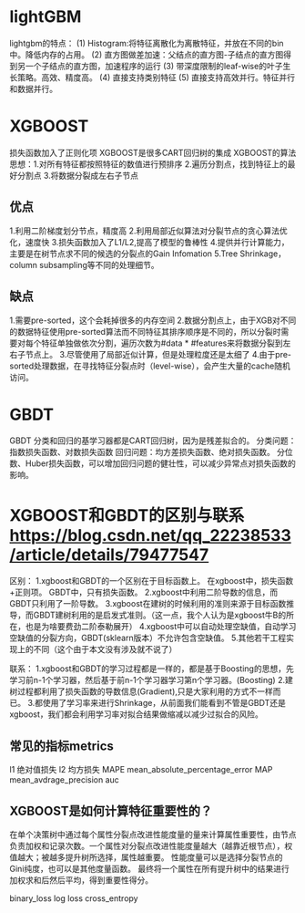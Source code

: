 # lightGBM
lightgbm的特点：
(1) Histogram:将特征离散化为离散特征，并放在不同的bin中。降低内存的占用。
(2) 直方图做差加速：父结点的直方图-子结点的直方图得到另一个子结点的直方图，加速程序的运行
(3) 带深度限制的leaf-wise的叶子生长策略。高效、精度高。
(4) 直接支持类别特征
(5) 直接支持高效并行。特征并行和数据并行。

# XGBOOST
损失函数加入了正则化项
XGBOOST是很多CART回归树的集成
XGBOOST的算法思想：1.对所有特征都按照特征的数值进行预排序
2.遍历分割点，找到特征上的最好分割点
3.将数据分裂成左右子节点

## 优点 
1.利用二阶梯度划分节点，精度高
2.利用局部近似算法对分裂节点的贪心算法优化，速度快
3.损失函数加入了L1/L2,提高了模型的鲁棒性
4.提供并行计算能力，主要是在树节点求不同的候选的分裂点的Gain Infomation
5.Tree Shrinkage，column subsampling等不同的处理细节。
## 缺点
1.需要pre-sorted，这个会耗掉很多的内存空间
2.数据分割点上，由于XGB对不同的数据特征使用pre-sorted算法而不同特征其排序顺序是不同的，所以分裂时需要对每个特征单独做依次分割，遍历次数为#data * #features来将数据分裂到左右子节点上。
3.尽管使用了局部近似计算，但是处理粒度还是太细了
4.由于pre-sorted处理数据，在寻找特征分裂点时（level-wise），会产生大量的cache随机访问。

# GBDT
GBDT 分类和回归的基学习器都是CART回归树，因为是残差拟合的。
分类问题：指数损失函数、对数损失函数
回归问题：均方差损失函数、绝对损失函数。
        分位数、Huber损失函数，可以增加回归问题的健壮性，可以减少异常点对损失函数的影响。

# XGBOOST和GBDT的区别与联系  https://blog.csdn.net/qq_22238533/article/details/79477547
区别： 
1.xgboost和GBDT的一个区别在于目标函数上。 
在xgboost中，损失函数+正则项。 
GBDT中，只有损失函数。 
2.xgboost中利用二阶导数的信息，而GBDT只利用了一阶导数。 
3.xgboost在建树的时候利用的准则来源于目标函数推导，而GBDT建树利用的是启发式准则。（这一点，我个人认为是xgboost牛B的所在，也是为啥要费劲二阶泰勒展开） 
4.xgboost中可以自动处理空缺值，自动学习空缺值的分裂方向，GBDT(sklearn版本）不允许包含空缺值。 
5.其他若干工程实现上的不同（这个由于本文没有涉及就不说了）

联系： 
1.xgboost和GBDT的学习过程都是一样的，都是基于Boosting的思想，先学习前n-1个学习器，然后基于前n-1个学习器学习第n个学习器。(Boosting) 
2.建树过程都利用了损失函数的导数信息(Gradient),只是大家利用的方式不一样而已。 
3.都使用了学习率来进行Shrinkage，从前面我们能看到不管是GBDT还是xgboost，我们都会利用学习率对拟合结果做缩减以减少过拟合的风险。

## 常见的指标metrics
l1 绝对值损失
l2 均方损失
MAPE mean_absolute_percentage_error
MAP   mean_avdrage_precision
auc

## XGBOOST是如何计算特征重要性的？
在单个决策树中通过每个属性分裂点改进性能度量的量来计算属性重要性，由节点负责加权和记录次数。一个属性对分裂点改进性能度量越大（越靠近根节点），权值越大；被越多提升树所选择，属性越重要。
性能度量可以是选择分裂节点的Gini纯度，也可以是其他度量函数。
最终将一个属性在所有提升树中的结果进行加权求和后然后平均，得到重要性得分。



binary_loss log loss
cross_entropy
